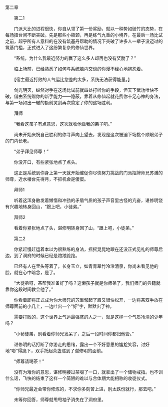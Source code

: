 第二章

　　第二1

　　门派大比的进程很快，你自从领了第一份奖励，就以一种势如破竹的态势，在每场擂台间不断突破。先是那些小瓶颈，再是练气九重的小境界，在最后一场比试之前，超乎所有人意料的在没有筑基丹帮助的情况下突破了许多人一辈子没迈过的筑基门槛，正式进入了这纷繁复杂的修仙世界。

　　“系统，为什么我最近努力的赢了这么多人却再也没有奖励了？”

　　临上场前，已经熟悉了如何与系统脑内交谈的你漫不经心地抱怨着。

　　【宿主最近打败的人气运比您差的太多，系统无法获得能量。】

　　剑光明灭，纵然对手在这场比试前就四处打听你的手段，但天下武功唯快不破，借由系统赠你的新手能力——隐蔽，靠着从修仙起就花费你十足心神的身法，与第一场如出一辙的额前灵剑再次奠定了你的这场胜利。

　　拜师

　　“我看这孩子有点意思，这次就收他做我的弟子吧。”

　　尚未开始庆祝自己胜利的你寻声向上望去，发现是这次被迫下场挑个顺眼弟子的门内长老。

　　“弟子拜见师尊！”

　　你没开口，有些紧张地点了点头。

　　这正是系统到你身上第一天就开始催促你尽快努力挑战的门派招牌师兄苏濉的师尊，近水楼台先得月，不抓机会是傻蛋。

　　拜师1

　　听着这浑身散发着懒惰和冲劲的矛盾气质的孩子声音里古怪的亢奋，谌修明饶有兴趣地转身回山，“跟上吧，小徒弟。”

　　拜师2

　　看着你紧张地点了头，谌修明转身回了山，“跟上吧，小徒弟。”

　　第二2

　　你紧赶慢赶运着本以为很熟练的身法，摇摇晃晃地跟在还没正式见礼的师尊后边，到了洞府的时候已经是踉踉跄跄。

　　已经有人在里头等着了，长身玉立，如青青翠竹泠泠清泉，你尚未看见他的脸，就在心中暗念，是了。

　　“大徒弟呀，茶帮我准备好了吗？这懒孩子就是你师弟了，我们师门的典籍就靠你这段时间教会他了。”

　　你看着即将正式成为你大师兄的苏濉皱起了眉又很快松开，一边将茶双手放在师尊面前的小几上，一边吐出一个“好”字，默默出了神。

　　需要打败的，这个世界上气运最强盛的人之一，就是这样一个气质冷清的少年吗？

　　“小荀徒弟，别看着你师兄发呆了，之后一段时间你都归他管。”

　　谌修明的话打断了你游走的思绪，露出一个不好意思的尴尬笑容，讨好地“嘭”得跪下，双手托起茶盏递到了谌修明的面前。

　　“师尊请喝茶！”

　　没有为难你的意思，谌修明接过茶啜了一口，就拿出了一个储物戒指。也不训什么话，飞快的结束了这样一个简陋的难以与合体期大能相称的收徒仪式。

　　“你师兄最近会带你修炼的，不求你多刻苦上进，别太跌份就行，那去吧。”

　　未等你回答，师尊就甩甩袖子消失在了洞府里。

